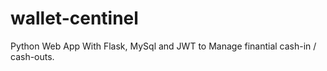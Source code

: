# wallet-centinel
Python Web App With Flask, MySql and JWT to Manage finantial cash-in / cash-outs.
